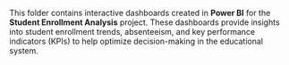 This folder contains interactive dashboards created in **Power BI** for the **Student Enrollment Analysis** project. These dashboards provide insights into student enrollment trends, absenteeism, and key performance indicators (KPIs) to help optimize decision-making in the educational system.  

